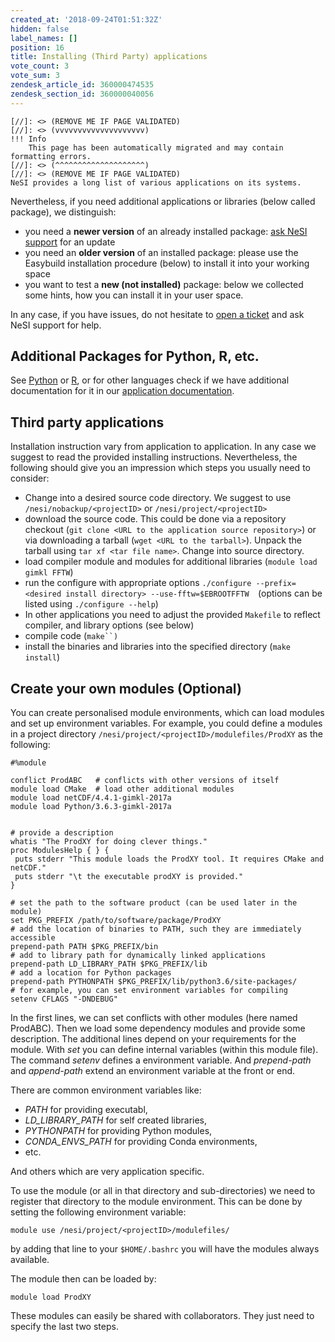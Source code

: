 ```yaml
---
created_at: '2018-09-24T01:51:32Z'
hidden: false
label_names: []
position: 16
title: Installing (Third Party) applications
vote_count: 3
vote_sum: 3
zendesk_article_id: 360000474535
zendesk_section_id: 360000040056
---
```



    [//]: <> (REMOVE ME IF PAGE VALIDATED)
    [//]: <> (vvvvvvvvvvvvvvvvvvvv)
    !!! Info
        This page has been automatically migrated and may contain formatting errors.
    [//]: <> (^^^^^^^^^^^^^^^^^^^^)
    [//]: <> (REMOVE ME IF PAGE VALIDATED)
    NeSI provides a long list of various applications on its systems.
Nevertheless, if you need additional applications or libraries (below
called package), we distinguish:

-   you need a **newer version** of an already installed package: [ask
    NeSI support](https://support.nesi.org.nz/hc/en-gb/requests/new) for
    an update
-   you need an **older version** of an installed package: please use
    the Easybuild installation procedure (below) to install it into your
    working space
-   you want to test a **new (not installed)** package: below we
    collected some hints, how you can install it in your user space.

In any case, if you have issues, do not hesitate to [open a
ticket](https://support.nesi.org.nz/hc/en-gb/requests/new) and ask NeSI
support for help.

## Additional Packages for Python, R, etc.

See [Python](https://support.nesi.org.nz/hc/en-gb/articles/207782537-Python) or [R](https://support.nesi.org.nz/hc/en-gb/articles/209338087-R),
or for other languages check if we have additional documentation for it
in our [application
documentation](https://support.nesi.org.nz/hc/en-gb/sections/360000040076-Supported-Applications).

## Third party applications

Installation instruction vary from application to application. In any
case we suggest to read the provided installing instructions.
Nevertheless, the following should give you an impression which steps
you usually need to consider:

-   Change into a desired source code directory. We suggest to use
    `/nesi/nobackup/<projectID>` or `/nesi/project/<projectID>`
-   download the source code. This could be done via a repository
    checkout (`git clone <URL to the application source repository>`) or
    via downloading a tarball (`wget <URL to the tarball>`). Unpack the
    tarball using `tar xf <tar file name>`. Change into source
    directory.
-   load compiler module and modules for additional libraries
    (`module load gimkl FFTW`)
-   run the configure with appropriate options
    `./configure --prefix=<desired install directory> --use-fftw=$EBROOTFFTW  `(options
    can be listed using `./configure --help`)
-   In other applications you need to adjust the provided `Makefile` to
    reflect compiler, and library options (see below)
-   compile code (`make``)`
-   install the binaries and libraries into the specified directory
    (`make install`)

## Create your own modules (Optional)

You can create personalised module environments, which can load modules
and set up environment variables. For example, you could define a
modules in a project directory
`/nesi/project/<projectID>/modulefiles/ProdXY` as the following:

    #%module

    conflict ProdABC   # conflicts with other versions of itself
    module load CMake  # load other additional modules
    module load netCDF/4.4.1-gimkl-2017a
    module load Python/3.6.3-gimkl-2017a


    # provide a description
    whatis "The ProdXY for doing clever things."
    proc ModulesHelp { } {
     puts stderr "This module loads the ProdXY tool. It requires CMake and netCDF."
     puts stderr "\t the executable prodXY is provided."
    }

    # set the path to the software product (can be used later in the module)
    set PKG_PREFIX /path/to/software/package/ProdXY
    # add the location of binaries to PATH, such they are immediately accessible
    prepend-path PATH $PKG_PREFIX/bin
    # add to library path for dynamically linked applications
    prepend-path LD_LIBRARY_PATH $PKG_PREFIX/lib
    # add a location for Python packages
    prepend-path PYTHONPATH $PKG_PREFIX/lib/python3.6/site-packages/
    # for example, you can set environment variables for compiling
    setenv CFLAGS "-DNDEBUG"

In the first lines, we can set conflicts with other modules (here named
ProdABC). Then we load some dependency modules and provide some
description. The additional lines depend on your requirements for the
module. With *set* you can define internal variables (within this module
file). The command *setenv* defines a environment variable. And
*prepend-path* and *append-path* extend an environment variable at the
front or end.

There are common environment variables like:

-   *PATH* for providing executabl,
-   *LD\_LIBRARY\_PATH* for self created libraries,
-   *PYTHONPATH* for providing Python modules,
-   *CONDA\_ENVS\_PATH* for providing Conda environments,
-   etc.

And others which are very application specific.

To use the module (or all in that directory and sub-directories) we need
to register that directory to the module environment. This can be done
by setting the following environment variable:

    module use /nesi/project/<projectID>/modulefiles/ 

by adding that line to your `$HOME/.bashrc` you will have the modules
always available.

The module then can be loaded by:

    module load ProdXY

These modules can easily be shared with collaborators. They just need to
specify the last two steps.

 

 

 
